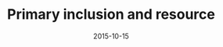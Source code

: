---
layout: staff
date: 2015-10-15
image: 
category: staff_lower
name: Ms. Stenson
room: 101
title: Primary inclusion and resource
email: lstenson@cps.edu
---